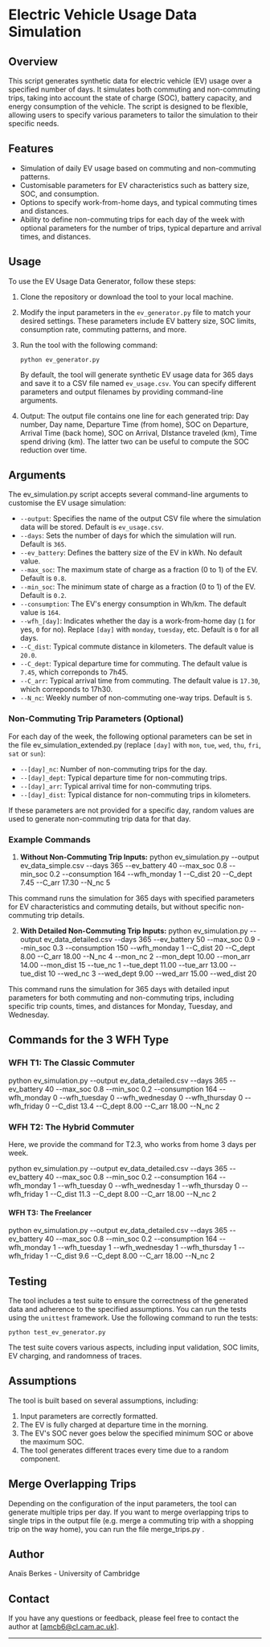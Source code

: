 # Electric Vehicle Usage Data Simulation

## Overview

This script generates synthetic data for electric vehicle (EV) usage over a specified number of days. It simulates both commuting and non-commuting trips, taking into account the state of charge (SOC), battery capacity, and energy consumption of the vehicle. The script is designed to be flexible, allowing users to specify various parameters to tailor the simulation to their specific needs.

## Features

- Simulation of daily EV usage based on commuting and non-commuting patterns.
- Customisable parameters for EV characteristics such as battery size, SOC, and consumption.
- Options to specify work-from-home days, and typical commuting times and distances.
- Ability to define non-commuting trips for each day of the week with optional parameters for the number of trips, typical departure and arrival times, and distances.

## Usage

To use the EV Usage Data Generator, follow these steps:

1. Clone the repository or download the tool to your local machine.
 
2. Modify the input parameters in the `ev_generator.py` file to match your desired settings. These parameters include EV battery size, SOC limits, consumption rate, commuting patterns, and more.

3. Run the tool with the following command:

   ```
   python ev_generator.py
   ```

   By default, the tool will generate synthetic EV usage data for 365 days and save it to a CSV file named `ev_usage.csv`. You can specify different parameters and output filenames by providing command-line arguments.

4. Output: The output file contains one line for each generated trip: Day number, Day name, Departure Time (from home), SOC on Departure, Arrival Time (back home), SOC on Arrival, DIstance traveled (km), Time spend driving (km). The latter two can be useful to compute the SOC reduction over time. 

## Arguments

The ev_simulation.py script accepts several command-line arguments to customise the EV usage simulation:

- `--output`: Specifies the name of the output CSV file where the simulation data will be stored. Default is `ev_usage.csv`.
- `--days`: Sets the number of days for which the simulation will run. Default is `365`.
- `--ev_battery`: Defines the battery size of the EV in kWh. No default value.
- `--max_soc`: The maximum state of charge as a fraction (0 to 1) of the EV. Default is `0.8`.
- `--min_soc`: The minimum state of charge as a fraction (0 to 1) of the EV. Default is `0.2`.
- `--consumption`: The EV's energy consumption in Wh/km. The default value is `164`.
- `--wfh_[day]`: Indicates whether the day is a work-from-home day (`1` for yes, `0` for no). Replace `[day]` with `monday`, `tuesday`, etc. Default is `0` for all days.
- `--C_dist`: Typical commute distance in kilometers. The default value is `20.0`.
- `--C_dept`: Typical departure time for commuting. The default value is `7.45`, which correponds to 7h45.
- `--C_arr`: Typical arrival time from commuting. The default value is `17.30`, which correponds to 17h30.
- `--N_nc`: Weekly number of non-commuting one-way trips. Default is `5`.

### Non-Commuting Trip Parameters (Optional)

For each day of the week, the following optional parameters can be set in the file ev_simulation_extended.py (replace `[day]` with `mon`, `tue`, `wed`, `thu`, `fri`, `sat` or `sun`):

- `--[day]_nc`: Number of non-commuting trips for the day.
- `--[day]_dept`: Typical departure time for non-commuting trips.
- `--[day]_arr`: Typical arrival time for non-commuting trips.
- `--[day]_dist`: Typical distance for non-commuting trips in kilometers.

If these parameters are not provided for a specific day, random values are used to generate non-commuting trip data for that day.

### Example Commands

1. **Without Non-Commuting Trip Inputs:**
python ev_simulation.py --output ev_data_simple.csv --days 365 --ev_battery 40 --max_soc 0.8 --min_soc 0.2 --consumption 164 --wfh_monday 1 --C_dist 20 --C_dept 7.45 --C_arr 17.30 --N_nc 5

This command runs the simulation for 365 days with specified parameters for EV characteristics and commuting details, but without specific non-commuting trip details.

2. **With Detailed Non-Commuting Trip Inputs:**
python ev_simulation.py --output ev_data_detailed.csv --days 365 --ev_battery 50 --max_soc 0.9 --min_soc 0.3 --consumption 150 --wfh_monday 1 --C_dist 20 --C_dept 8.00 --C_arr 18.00 --N_nc 4 --mon_nc 2 --mon_dept 10.00 --mon_arr 14.00 --mon_dist 15 --tue_nc 1 --tue_dept 11.00 --tue_arr 13.00 --tue_dist 10 --wed_nc 3 --wed_dept 9.00 --wed_arr 15.00 --wed_dist 20

This command runs the simulation for 365 days with detailed input parameters for both commuting and non-commuting trips, including specific trip counts, times, and distances for Monday, Tuesday, and Wednesday.



## Commands for the 3 WFH Type

### WFH T1: The Classic Commuter

python ev_simulation.py --output ev_data_detailed.csv --days 365 --ev_battery 40 --max_soc 0.8 --min_soc 0.2 --consumption 164 --wfh_monday 0 --wfh_tuesday 0 --wfh_wednesday 0 --wfh_thursday 0  --wfh_friday 0 --C_dist 13.4 --C_dept 8.00 --C_arr 18.00 --N_nc 2 

### WFH T2: The Hybrid Commuter

Here, we provide the command for T2.3, who works from home 3 days per week.

python ev_simulation.py --output ev_data_detailed.csv --days 365 --ev_battery 40 --max_soc 0.8 --min_soc 0.2 --consumption 164 --wfh_monday 1 --wfh_tuesday 0 --wfh_wednesday 1 --wfh_thursday 0  --wfh_friday 1 --C_dist 11.3 --C_dept 8.00 --C_arr 18.00 --N_nc 2 

#### WFH T3: The Freelancer

python ev_simulation.py --output ev_data_detailed.csv --days 365 --ev_battery 40 --max_soc 0.8 --min_soc 0.2 --consumption 164 --wfh_monday 1 --wfh_tuesday 1 --wfh_wednesday 1 --wfh_thursday 1  --wfh_friday 1 --C_dist 9.6 --C_dept 8.00 --C_arr 18.00 --N_nc 2 

## Testing

The tool includes a test suite to ensure the correctness of the generated data and adherence to the specified assumptions. You can run the tests using the `unittest` framework. Use the following command to run the tests:

```
python test_ev_generator.py
```

The test suite covers various aspects, including input validation, SOC limits, EV charging, and randomness of traces.

## Assumptions

The tool is built based on several assumptions, including:

1. Input parameters are correctly formatted.
2. The EV is fully charged at departure time in the morning.
3. The EV's SOC never goes below the specified minimum SOC or above the maximum SOC.
4. The tool generates different traces every time due to a random component.

## Merge Overlapping Trips

Depending on the configuration of the input parameters, the tool can generate multiple trips per day. If you want to merge overlapping trips to single trips in the output file (e.g. merge a commuting trip with a shopping trip on the way home), you can run the file merge_trips.py .

## Author

Anaïs Berkes - University of Cambridge

## Contact

If you have any questions or feedback, please feel free to contact the author at [amcb6@cl.cam.ac.uk].

---
